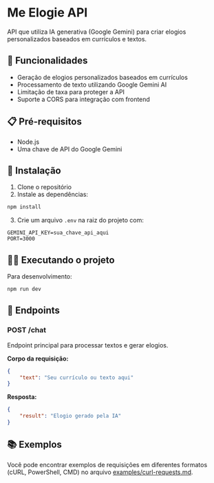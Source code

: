 # Me Elogie API

API que utiliza IA generativa (Google Gemini) para criar elogios personalizados baseados em currículos e textos.

## 🚀 Funcionalidades

- Geração de elogios personalizados baseados em currículos
- Processamento de texto utilizando Google Gemini AI
- Limitação de taxa para proteger a API
- Suporte a CORS para integração com frontend

## 📋 Pré-requisitos

- Node.js
- Uma chave de API do Google Gemini

## 🔧 Instalação

1. Clone o repositório
2. Instale as dependências:

```bash
npm install
```

3. Crie um arquivo `.env` na raiz do projeto com:
```
GEMINI_API_KEY=sua_chave_api_aqui
PORT=3000
```

## 🏃‍♂️ Executando o projeto

Para desenvolvimento:
```bash
npm run dev
```

## 📡 Endpoints

### POST /chat

Endpoint principal para processar textos e gerar elogios.

**Corpo da requisição:**
```json
{
    "text": "Seu currículo ou texto aqui"
}
```

**Resposta:**
```json
{
    "result": "Elogio gerado pela IA"
}
```

## 📚 Exemplos

Você pode encontrar exemplos de requisições em diferentes formatos (cURL, PowerShell, CMD) no arquivo [examples/curl-requests.md](./examples/curl-requests.md).

